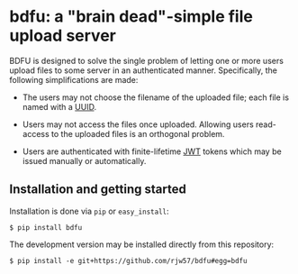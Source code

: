 # bdfu: a "brain dead"-simple file upload server

BDFU is designed to solve the single problem of letting one or more users
upload files to some server in an authenticated manner. Specifically, the
following simplifications are made:

*   The users may not choose the filename of the uploaded file; each file is
    named with a
    [UUID](http://en.wikipedia.org/wiki/Universally_unique_identifier).

*   Users may not access the files once uploaded. Allowing users read-access to
    the uploaded files is an orthogonal problem.

*   Users are authenticated with finite-lifetime [JWT](http://jwt.io/) tokens
    which may be issued manually or automatically.

## Installation and getting started

Installation is done via ``pip`` or ``easy_install``:

```console
$ pip install bdfu
```

The development version may be installed directly from this repository:

```console
$ pip install -e git+https://github.com/rjw57/bdfu#egg=bdfu
```


